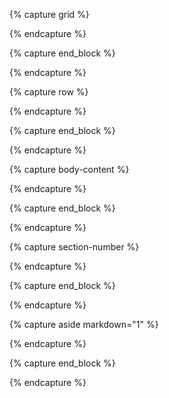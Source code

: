 <!-- GRID /////////////////////////////////////////////////// -->
{% capture grid %}
<div class="grid" markdown="1">
{% endcapture %}

{% capture end_block %}
</div>
{% endcapture %}

<!-- ROWS /////////////////////////////////////////////////// -->
{% capture row %}
<div class="row" markdown="1">
{% endcapture %}

{% capture end_block %}
</div>
{% endcapture %}

<!-- Body content -->
{% capture body-content %}
<div class="body-content" markdown="1">
{% endcapture %}

{% capture end_block %}
</div>
{% endcapture %}

<!-- Section title  -->
{% capture section-number %}
<div class="section-number" markdown="1">
{% endcapture %}

{% capture end_block %}
</div>
{% endcapture %}

<!-- Aside  -->
{% capture aside markdown="1" %}
<aside>
{% endcapture %}

{% capture end_block %}
</aside>
{% endcapture %}


<!-- Intro -->
<!-- {% capture intro %}
<div class="intro" markdown="1">
{% endcapture %}

{% capture end_block %}
</div>
{% endcapture %} -->

